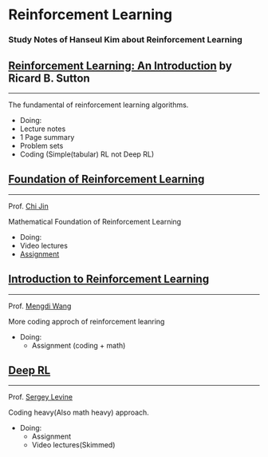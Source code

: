 # Reinforcement Learning
### Study Notes of Hanseul Kim about Reinforcement Learning


## [Reinforcement Learning: An Introduction](https://web.stanford.edu/class/psych209/Readings/SuttonBartoIPRLBook2ndEd.pdf) by Ricard B. Sutton
___
The fundamental of reinforcement learning algorithms.

* Doing:
 * Lecture notes
 * 1 Page summary
 * Problem sets
 * Coding (Simple(tabular) RL not Deep RL)



## [Foundation of Reinforcement Learning](https://sites.google.com/view/cjin/teaching/ece524)
___
Prof. [Chi Jin](https://sites.google.com/view/cjin/home?authuser=0)

Mathematical Foundation of Reinforcement Learning 
* Doing:
 * Video lectures
 * [Assignment](https://sites.google.com/view/cjin/teaching/ece524)





## [Introduction to Reinforcement Learning](https://ben-eysenbach.github.io/intro-rl/)

---
Prof. [Mengdi Wang](https://mwang.princeton.edu/)

More coding approch of reinforcement leanring 

* Doing:
  * Assignment (coding + math)
 

## [Deep RL](https://rail.eecs.berkeley.edu/deeprlcourse/)

___
Prof. [Sergey Levine](https://people.eecs.berkeley.edu/~svlevine/)

Coding heavy(Also math heavy) approach. 

* Doing:
  * Assignment
  * Video lectures(Skimmed) 
